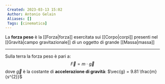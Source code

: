 ```yaml
---
 Created: 2023-03-13 15:02
 Author: Antonio Gelain
 Aliases: []
 Tags: [cinematica]
---
```


La **forza peso** è la [[Forza|forza]] esercitata sui [[Corpo|corpi]] presenti nel [[Gravità|campo gravitazionale]] di un oggetto di grande [[Massa|massa]]

---

Sulla terra la forza peso è pari a:
$$\vec{F} = m \cdot \vec{g}$$
dove $\vec{g}$ è la costante di **accelerazione di gravità**: $\vec{g} = 9.81 \frac{m}{s^{2}}$